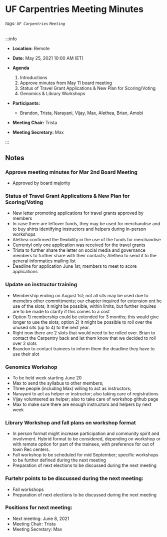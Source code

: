 UF Carpentries Meeting Minutes
===

###### tags: `UF Carpentries` `Meeting`

:::info
- **Location:** Remote
- **Date:** May 25, 2021 10:00 AM (ET)
- **Agenda**
    
    1. Introductions
    2. Approve minutes from May 11 board meeting
    3. Status of Travel Grant Applications & New Plan for Scoring/Voting
    4. Genomics & Library Workshops
    

- **Participants:**
    - Brandon, Trista, Narayani, Vijay, Max, Alethea, Brian, Amobi
- **Meeting Chair:** Trista
- **Meeting Secretary:** Max


:::
## Notes 
<!-- Other important details discussed during the meeting can be entered here. -->
### Approve meeting minutes for Mar 2nd Board Meeting
- Approved by board majority

### Status of Travel Grant Applications & New Plan for Scoring/Voting
- New letter promoting applications for travel grants approved by members
- In case there are leftover funds, they may be used for merchandise and to buy shirts identifying instructors and helpers during in-person workshops
- Alethea confirmed the flexibility in the use of the funds for merchandise
- Currentyl only one application was received for the travel grants
- Trista to further share the letter on social media and governance members to further share with their contacts; Alethea to send it to the general informatics mailing list
- Deadline for application June 1st; members to meet to score applications 

### Update on instructor training

- Membership ending on August 1st; not all sits may be used due to memebrs other committments; our chapter inquired for extension ont he use of the slots; it might be possible, within limits, but further inquires are to be made to clarify if this comes to a cost
- Option 1) membership could be extended for 3 months; this would give longer to use the slots; option 2) it might be possible to roll over the unused sits (up to 4) to the next year.
- Right now there are 2 slots that would need to be rolled over. Brian to contact the Carpentry back and let them know that we decided to roll over 2 slots
- Brandon to contact trainees to inform them the deadline they have to use their slot

### Genomics Workshop
- To be held week starting June 20
- Max to send the syllabus to other members;
- Three people (including Max) willing to act as instructors;
- Narayani to act as helper or instructor; also taking care of registrations
- Vijay volunteered as helper; also to take care of workshop github page
- Max to make sure there are enough instructors and helpers by next week 

### Library Workshop and fall plans on workshop format
- In person format might increase participation and community spirit and involvment. Hybrid format to be considered, depending on workshop or with remote option for part of the trainees, with preference for out of town Rec centers.
- Fall workshop to be scheduled for mid September; specific workshops to be further defined during the next meeting
- Preparation of next elections to be discussed during the next meeting

### Furtehr points to be discussed during the next meeting:
- Fall workshops
- Preparation of next elections to be discussed during the next meeting

### Positions for next meeting:
- Next meeting: June 8, 2021
- Meeting Chair: Trista
- Meeting Secretary: Max 


